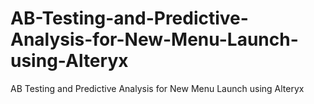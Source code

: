 # AB-Testing-and-Predictive-Analysis-for-New-Menu-Launch-using-Alteryx
AB Testing and Predictive Analysis for New Menu Launch using Alteryx
